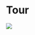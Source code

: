 # Tour
[![](https://jitpack.io/v/Ehsanullahsafdar/Tour.svg)](https://jitpack.io/#Ehsanullahsafdar/Tour)
